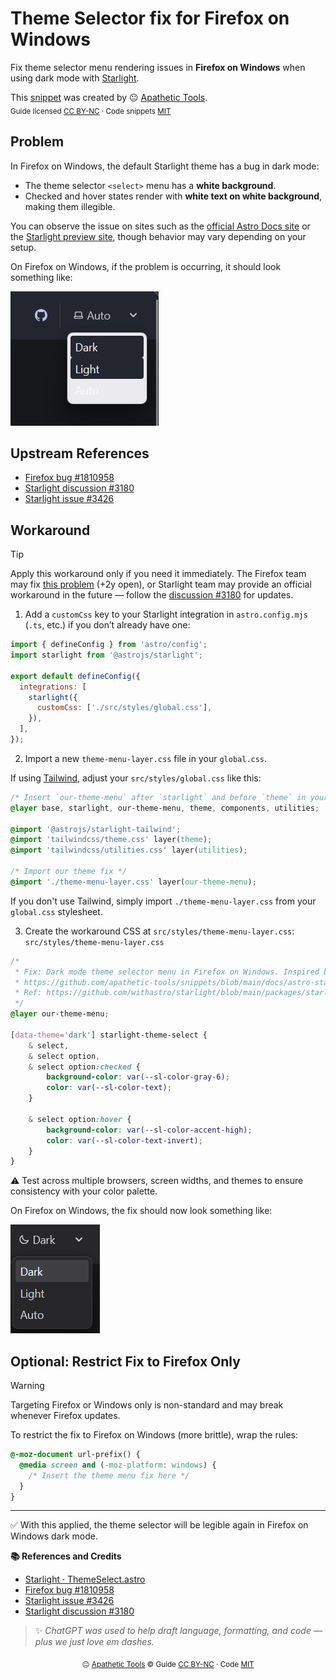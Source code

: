 # Theme Selector fix for Firefox on Windows

Fix theme selector menu rendering issues in **Firefox on Windows** when using dark mode with [Starlight](https://starlight.astro.build/).

This [snippet](https://github.com/apathetic-tools/snippets) was created by 😐 [Apathetic Tools](https://github.com/apathetic-tools).  
<sub>Guide licensed [CC BY-NC](../../../LICENSE-CONTENT) · Code snippets [MIT](../../../LICENSE)</sub>

## Problem

In Firefox on Windows, the default Starlight theme has a bug in dark mode:

- The theme selector `<select>` menu has a **white background**.  
- Checked and hover states render with **white text on white background**, making them illegible.

You can observe the issue on sites such as the [official Astro Docs site](https://docs.astro.build/) or the [Starlight preview site](https://astro.new/latest/preview/starlight-basics/), though behavior may vary depending on your setup.

On Firefox on Windows, if the problem is occurring, it should look something like:

![**Before** fix: white text on white background in theme selector](./assets/theme-selector-bad-colors.png)

## Upstream References
- [Firefox bug #1810958](https://bugzilla.mozilla.org/show_bug.cgi?id=1810958)
- [Starlight discussion #3180](https://github.com/withastro/starlight/discussions/3180)
- [Starlight issue #3426](https://github.com/withastro/starlight/issues/3426)  

## Workaround

> [!TIP]
> Apply this workaround only if you need it immediately. The Firefox team may fix [this problem](https://bugzilla.mozilla.org/show_bug.cgi?id=1810958) (+2y open), or Starlight team may provide an official workaround in the future — follow the [discussion #3180](https://github.com/withastro/starlight/discussions/3180) for updates.

1. Add a `customCss` key to your Starlight integration in `astro.config.mjs` (`.ts`, etc.) if you don’t already have one:

```js
import { defineConfig } from 'astro/config';
import starlight from '@astrojs/starlight';

export default defineConfig({
  integrations: [
    starlight({
      customCss: ['./src/styles/global.css'],
    }),
  ],
});
```

2. Import a new `theme-menu-layer.css` file in your `global.css`. 

If using [Tailwind](https://docs.astro.build/en/guides/styling/#tailwind), adjust your `src/styles/global.css` like this:

```css
/* Insert `our-theme-menu` after `starlight` and before `theme` in your own layer list */
@layer base, starlight, our-theme-menu, theme, components, utilities;

@import '@astrojs/starlight-tailwind';
@import 'tailwindcss/theme.css' layer(theme);
@import 'tailwindcss/utilities.css' layer(utilities);

/* Import our theme fix */
@import './theme-menu-layer.css' layer(our-theme-menu);
```

If you don't use Tailwind, simply import `./theme-menu-layer.css` from your `global.css` stylesheet.

3. Create the workaround CSS at `src/styles/theme-menu-layer.css`:
`src/styles/theme-menu-layer.css`
```css
/* 
 * Fix: Dark mode theme selector menu in Firefox on Windows. Inspired by Apathetic Tools · MIT
 * https://github.com/apathetic-tools/snippets/blob/main/docs/astro-starlight/theme-selector-firefox-windows-fix
 * Ref: https://github.com/withastro/starlight/blob/main/packages/starlight/components/ThemeSelect.astro
 */
@layer our-theme-menu;

[data-theme='dark'] starlight-theme-select {
	& select,
	& select option,
	& select option:checked {
		background-color: var(--sl-color-gray-6);
		color: var(--sl-color-text);
	}
	
	& select option:hover {
		background-color: var(--sl-color-accent-high);
		color: var(--sl-color-text-invert);
	}
}
```

⚠️ Test across multiple browsers, screen widths, and themes to ensure consistency with your color palette.

On Firefox on Windows, the fix should now look something like:

![**After** fix: dark background with readable text in theme selector](./assets/theme-selector-fixed-colors.png)

## Optional: Restrict Fix to Firefox Only

> [!WARNING]  
> Targeting Firefox or Windows only is non-standard and may break whenever Firefox updates.

To restrict the fix to Firefox on Windows (more brittle), wrap the rules:

```css
@-moz-document url-prefix() {
  @media screen and (-moz-platform: windows) {
    /* Insert the theme menu fix here */
  }
}
```

---

✅ With this applied, the theme selector will be legible again in Firefox on Windows dark mode.

**📚 References and Credits**

- [Starlight · ThemeSelect.astro](https://github.com/withastro/starlight/blob/main/packages/starlight/components/ThemeSelect.astro)
- [Firefox bug #1810958](https://bugzilla.mozilla.org/show_bug.cgi?id=1810958)
- [Starlight issue #3426](https://github.com/withastro/starlight/issues/3426)  
- [Starlight discussion #3180](https://github.com/withastro/starlight/discussions/3180)

> ✨ *ChatGPT was used to help draft language, formatting, and code — plus we just love em dashes.*

<p align="center">
  <sub>😐 <a href="https://github.com/apathetic-tools">Apathetic Tools</a> © 
  Guide <a href="../../../LICENSE-CONTENT">CC&nbsp;BY-NC</a> · 
  Code <a href="../../../LICENSE">MIT</a></sub>
</p>
